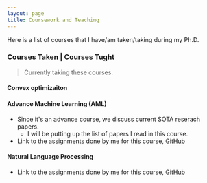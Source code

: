 ```yaml
---
layout: page
title: Coursework and Teaching
---
```


Here is a list of courses that I have/am taken/taking during my Ph.D. 


###  Courses Taken |  Courses Tught

> Currently taking these courses.
#### Convex optimizaiton



#### Advance Machine Learning (AML)
+ Since it's an advance course, we discuss current SOTA reserach papers. 
  + I will be putting up the list of papers I read in this course.
+ Link to the assignments done by me for this course, [GitHub](https://github.com/raotnameh/AML_Course)    

#### Natural Language Processing
+ Link to the assignments done by me for this course, [GitHub](https://github.com/raotnameh/NLP_LECTURE)

<!-- 
## Teaching Assistantship at IIIT Delhi -->

<!---## Courses Taken in Personal Time
#### (Ongoing) [Probablistic Machine Learning, Tübingen Machine Learning](https://www.youtube.com/playlist?list=PL05umP7R6ij1tHaOFY96m5uX3J21a6yNd)

#### [Mathematics of Machine Learning Summer School](http://mathofml.cs.washington.edu/) (Ongoing) -->